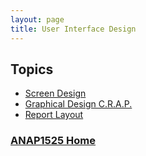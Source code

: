 ```yaml
---
layout: page
title: User Interface Design
---
```


## Topics
* [Screen Design](screens.md)
* [Graphical Design C.R.A.P.](c_r_a_p.md)
* [Report Layout](reports.md)

### [ANAP1525 Home](../)
